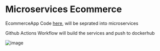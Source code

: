 # Microservices Ecommerce

EcommerceApp Code [here](https://github.com/AhmedGodaa/SpringEcommerce/tree/master/monolithic), will be seprated into microservices

Github Actions Workflow will build the services and push to dockerhub

![image](https://github.com/AhmedGodaa/SpringEcommerce/assets/73083104/d4c5d2d7-da23-4cd2-97ce-edc34564a61f)
